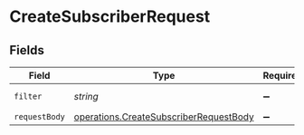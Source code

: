 # CreateSubscriberRequest


## Fields

| Field                                                                                            | Type                                                                                             | Required                                                                                         | Description                                                                                      | Example                                                                                          |
| ------------------------------------------------------------------------------------------------ | ------------------------------------------------------------------------------------------------ | ------------------------------------------------------------------------------------------------ | ------------------------------------------------------------------------------------------------ | ------------------------------------------------------------------------------------------------ |
| `filter`                                                                                         | *string*                                                                                         | :heavy_minus_sign:                                                                               | N/A                                                                                              | eq(name,Alan Turing)                                                                             |
| `requestBody`                                                                                    | [operations.CreateSubscriberRequestBody](../../models/operations/createsubscriberrequestbody.md) | :heavy_minus_sign:                                                                               | N/A                                                                                              |                                                                                                  |
